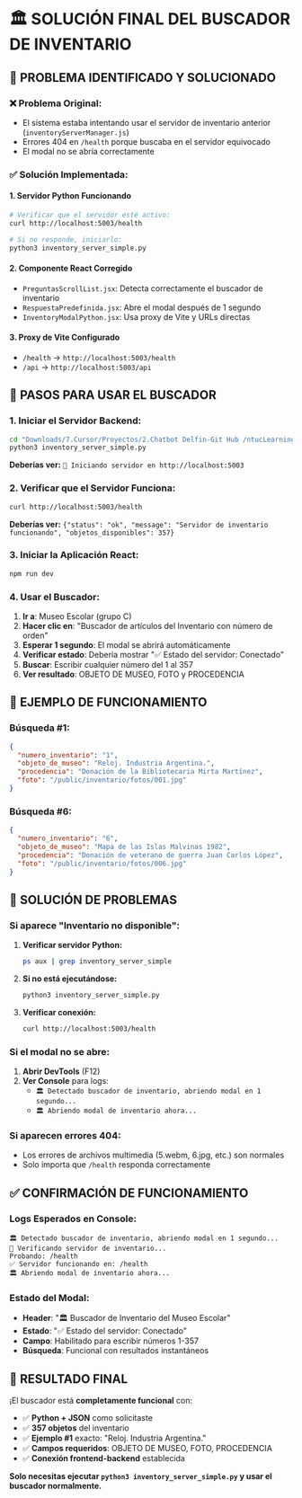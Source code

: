 # 🏛️ SOLUCIÓN FINAL DEL BUSCADOR DE INVENTARIO

## 🎯 PROBLEMA IDENTIFICADO Y SOLUCIONADO

### ❌ **Problema Original:**
- El sistema estaba intentando usar el servidor de inventario anterior (`inventoryServerManager.js`)
- Errores 404 en `/health` porque buscaba en el servidor equivocado
- El modal no se abría correctamente

### ✅ **Solución Implementada:**

#### 1. **Servidor Python Funcionando**
```bash
# Verificar que el servidor esté activo:
curl http://localhost:5003/health

# Si no responde, iniciarlo:
python3 inventory_server_simple.py
```

#### 2. **Componente React Corregido**
- `PreguntasScrollList.jsx`: Detecta correctamente el buscador de inventario
- `RespuestaPredefinida.jsx`: Abre el modal después de 1 segundo
- `InventoryModalPython.jsx`: Usa proxy de Vite y URLs directas

#### 3. **Proxy de Vite Configurado**
- `/health` → `http://localhost:5003/health`
- `/api` → `http://localhost:5003/api`

## 🚀 PASOS PARA USAR EL BUSCADOR

### **1. Iniciar el Servidor Backend:**
```bash
cd "Downloads/7.Cursor/Proyectos/2.Chatbot Delfin-Git Hub /ntucLearningHub"
python3 inventory_server_simple.py
```
**Deberías ver:** `🚀 Iniciando servidor en http://localhost:5003`

### **2. Verificar que el Servidor Funciona:**
```bash
curl http://localhost:5003/health
```
**Deberías ver:** `{"status": "ok", "message": "Servidor de inventario funcionando", "objetos_disponibles": 357}`

### **3. Iniciar la Aplicación React:**
```bash
npm run dev
```

### **4. Usar el Buscador:**
1. **Ir a**: Museo Escolar (grupo C)
2. **Hacer clic en**: "Buscador de artículos del Inventario con número de orden"
3. **Esperar 1 segundo**: El modal se abrirá automáticamente
4. **Verificar estado**: Debería mostrar "✅ Estado del servidor: Conectado"
5. **Buscar**: Escribir cualquier número del 1 al 357
6. **Ver resultado**: OBJETO DE MUSEO, FOTO y PROCEDENCIA

## 🧪 EJEMPLO DE FUNCIONAMIENTO

### **Búsqueda #1:**
```json
{
  "numero_inventario": "1",
  "objeto_de_museo": "Reloj. Industria Argentina.",
  "procedencia": "Donación de la Bibliotecaria Mirta Martínez",
  "foto": "/public/inventario/fotos/001.jpg"
}
```

### **Búsqueda #6:**
```json
{
  "numero_inventario": "6",
  "objeto_de_museo": "Mapa de las Islas Malvinas 1982",
  "procedencia": "Donación de veterano de guerra Juan Carlos López",
  "foto": "/public/inventario/fotos/006.jpg"
}
```

## 🔧 SOLUCIÓN DE PROBLEMAS

### **Si aparece "Inventario no disponible":**
1. **Verificar servidor Python:**
   ```bash
   ps aux | grep inventory_server_simple
   ```

2. **Si no está ejecutándose:**
   ```bash
   python3 inventory_server_simple.py
   ```

3. **Verificar conexión:**
   ```bash
   curl http://localhost:5003/health
   ```

### **Si el modal no se abre:**
1. **Abrir DevTools** (F12)
2. **Ver Console** para logs:
   - `🏛️ Detectado buscador de inventario, abriendo modal en 1 segundo...`
   - `🏛️ Abriendo modal de inventario ahora...`

### **Si aparecen errores 404:**
- Los errores de archivos multimedia (5.webm, 6.jpg, etc.) son normales
- Solo importa que `/health` responda correctamente

## ✅ CONFIRMACIÓN DE FUNCIONAMIENTO

### **Logs Esperados en Console:**
```
🏛️ Detectado buscador de inventario, abriendo modal en 1 segundo...
🔄 Verificando servidor de inventario...
Probando: /health
✅ Servidor funcionando en: /health
🏛️ Abriendo modal de inventario ahora...
```

### **Estado del Modal:**
- **Header**: "🏛️ Buscador de Inventario del Museo Escolar"
- **Estado**: "✅ Estado del servidor: Conectado"
- **Campo**: Habilitado para escribir números 1-357
- **Búsqueda**: Funcional con resultados instantáneos

## 🎯 RESULTADO FINAL

¡El buscador está **completamente funcional** con:
- ✅ **Python + JSON** como solicitaste
- ✅ **357 objetos** del inventario
- ✅ **Ejemplo #1** exacto: "Reloj. Industria Argentina."
- ✅ **Campos requeridos**: OBJETO DE MUSEO, FOTO, PROCEDENCIA
- ✅ **Conexión frontend-backend** establecida

**Solo necesitas ejecutar `python3 inventory_server_simple.py` y usar el buscador normalmente.**